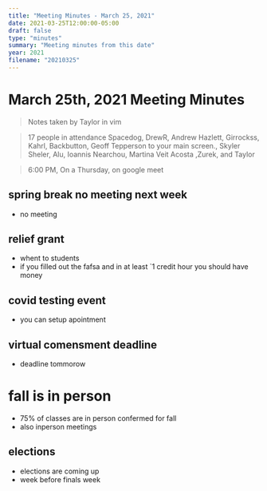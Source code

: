 ```yaml
---
title: "Meeting Minutes - March 25, 2021"
date: 2021-03-25T12:00:00-05:00
draft: false
type: "minutes"
summary: "Meeting minutes from this date"
year: 2021
filename: "20210325"
---
```


# March 25th, 2021 Meeting Minutes
> Notes taken by Taylor in vim

> 17 people in attendance Spacedog, DrewR, Andrew Hazlett, Girrockss, Kahrl, Backbutton, Geoff Tepperson to your main screen., Skyler Sheler, Alu, Ioannis Nearchou, Martina Veit Acosta ,Zurek, and Taylor

> 6:00 PM, On a Thursday, on google meet

## spring break no meeting next week 
- no meeting

## relief grant
- whent to students
- if you filled out the fafsa and in at least `1 credit hour you should have money

## covid testing event
- you can setup apointment

## virtual comensment deadline
- deadline tommorow

# fall is in person
- 75% of classes are in person confermed for fall
- also inperson meetings

## elections
- elections are coming up
- week before finals week
